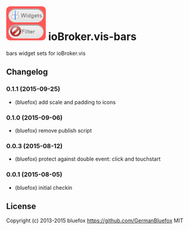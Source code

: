 ![Logo](admin/bars.png)
ioBroker.vis-bars
============

bars widget sets for ioBroker.vis

## Changelog

### 0.1.1 (2015-09-25)
- (bluefox) add scale and padding to icons

### 0.1.0 (2015-09-06)
- (bluefox) remove publish script

### 0.0.3 (2015-08-12)
- (bluefox) protect against double event: click and touchstart

### 0.0.1 (2015-08-05)
- (bluefox) initial checkin

## License
 Copyright (c) 2013-2015 bluefox https://github.com/GermanBluefox
 MIT